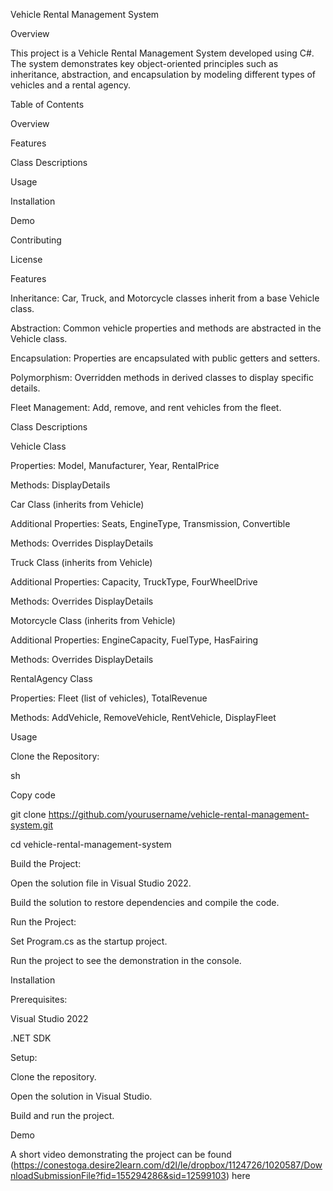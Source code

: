 Vehicle Rental Management System

Overview

This project is a Vehicle Rental Management System developed using C#. The system demonstrates key object-oriented principles such as inheritance, abstraction, and encapsulation by modeling different types of vehicles and a rental agency.

Table of Contents

Overview

Features

Class Descriptions

Usage

Installation

Demo

Contributing

License

Features

Inheritance: Car, Truck, and Motorcycle classes inherit from a base Vehicle class.

Abstraction: Common vehicle properties and methods are abstracted in the Vehicle class.

Encapsulation: Properties are encapsulated with public getters and setters.

Polymorphism: Overridden methods in derived classes to display specific details.

Fleet Management: Add, remove, and rent vehicles from the fleet.

Class Descriptions

Vehicle Class

Properties: Model, Manufacturer, Year, RentalPrice

Methods: DisplayDetails

Car Class (inherits from Vehicle)

Additional Properties: Seats, EngineType, Transmission, Convertible

Methods: Overrides DisplayDetails

Truck Class (inherits from Vehicle)

Additional Properties: Capacity, TruckType, FourWheelDrive

Methods: Overrides DisplayDetails

Motorcycle Class (inherits from Vehicle)

Additional Properties: EngineCapacity, FuelType, HasFairing

Methods: Overrides DisplayDetails

RentalAgency Class

Properties: Fleet (list of vehicles), TotalRevenue

Methods: AddVehicle, RemoveVehicle, RentVehicle, DisplayFleet

Usage

Clone the Repository:


sh

Copy code

git clone https://github.com/yourusername/vehicle-rental-management-system.git

cd vehicle-rental-management-system

Build the Project:


Open the solution file in Visual Studio 2022.

Build the solution to restore dependencies and compile the code.

Run the Project:


Set Program.cs as the startup project.

Run the project to see the demonstration in the console.

Installation

Prerequisites:


Visual Studio 2022

.NET SDK

Setup:



Clone the repository.

Open the solution in Visual Studio.

Build and run the project.

Demo

A short video demonstrating the project can be found (https://conestoga.desire2learn.com/d2l/le/dropbox/1124726/1020587/DownloadSubmissionFile?fid=155294286&sid=12599103) here
